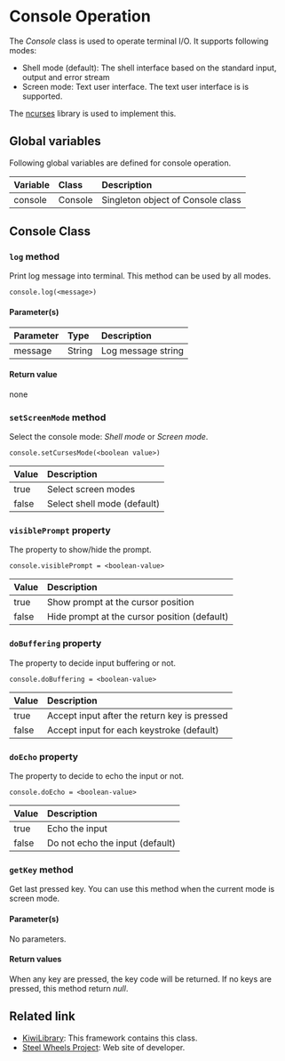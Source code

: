 # Console Operation
The *Console* class is used to operate terminal I/O.
It supports following modes:
* Shell mode (default): The shell interface based on the standard input, output and error stream
* Screen mode: Text user interface. The text user interface is is supported.

The  [ncurses](https://developer.apple.com/legacy/library/documentation/Darwin/Reference/ManPages/man3/ncurses.3x.html) library is used to implement this.

## Global variables
Following global variables are defined for console operation.

|Variable   |Class    | Description                     |
|:---       |:---     |:---                             |
|console    |Console  | Singleton object of Console class  |

## Console Class

### `log` method
Print log message into terminal. This method can be used by all modes.
````
console.log(<message>)
````
#### Parameter(s)
|Parameter    |Type   |Description                    |
|:---         |:---   |:---                           |
|message      |String |Log message string             |

#### Return value
none

### `setScreenMode` method
Select the console mode: *Shell mode* or *Screen mode*.
````
console.setCursesMode(<boolean value>)
````
|Value     |Description                    |
|:---      |:---                           |
|true      |Select screen modes            |
|false     |Select shell mode (default)    |

### `visiblePrompt` property
The property to show/hide the prompt.
````
console.visiblePrompt = <boolean-value>
````
|Value     |Description                           |  
|:---      |:---                                  |
|true      |Show prompt at the cursor position    |
|false     |Hide prompt at the cursor position (default)   |

### `doBuffering` property
The property to decide input buffering or not.
````
console.doBuffering = <boolean-value>
````
|Value     |Description                           |  
|:---      |:---                                  |
|true      |Accept input after the return key is pressed   |
|false     |Accept input for each keystroke (default)   |

### `doEcho` property
The property to decide to echo the input or not.
````
console.doEcho = <boolean-value>
````
|Value     |Description                         |  
|:---      |:---                                |
|true      |Echo the input                      |
|false     |Do not echo the input (default)     |

### `getKey` method
Get last pressed key.
You can use this method when the current mode is screen mode.

#### Parameter(s)
No parameters.

#### Return values
When any key are pressed, the key code will be returned.
If no keys are pressed, this method return *null*.

## Related link
* [KiwiLibrary](https://github.com/steelwheels/KiwiScript/blob/master/KiwiLibrary/Document/README.md): This framework contains this class.
* [Steel Wheels Project](http://steelwheels.github.io): Web site of developer.
